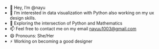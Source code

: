- 👋 Hey, I’m @nayu
- 👀 I’m interested in data visualization with Python also working on my ux design skills.
- 🌱 Exploring the intersection of Python and Mathematics
- 📫 Feel free to contact me on my email nayuu1003@gmail.com
- 😄 Pronouns: She/Her
- ⚡ Working on becoming a good designer

<!---
nayab-03/nayab-03 is a ✨ special ✨ repository because its `README.md` (this file) appears on your GitHub profile.
You can click the Preview link to take a look at your changes.
--->
